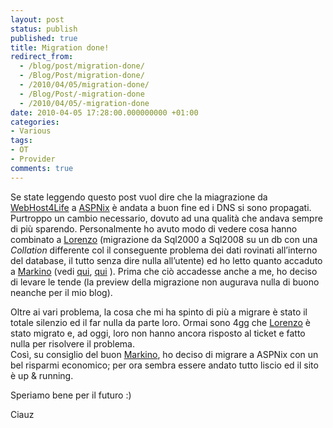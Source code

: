 ```yaml
---
layout: post
status: publish
published: true
title: Migration done!
redirect_from: 
  - /blog/post/migration-done/
  - /Blog/Post/migration-done/
  - /2010/04/05/migration-done/
  - /Blog/Post/-migration-done
  - /2010/04/05/-migration-done
date: 2010-04-05 17:28:00.000000000 +01:00
categories:
- Various
tags:
- OT
- Provider
comments: true
---
```

<p>
	Se state leggendo questo post vuol dire che la miagrazione da <a href="http://www.webhost4life.com/" rel="nofollow" target="_blank" title="WebHot4Life">WebHost4Life</a> a <a href="http://aspnix.com/" rel="nofollow" target="_blank" title="ASPNix">ASPNix</a> &egrave; andata a buon fine ed i DNS si sono propagati. Purtroppo un cambio necessario, dovuto ad una qualit&agrave; che andava sempre di pi&ugrave; sparendo. Personalmente ho avuto modo di vedere cosa hanno combinato a <a href="http://www.geniodelmale.info/" rel="nofollow" target="_blank" title="Lorenzo Barbieri">Lorenzo</a> (migrazione da Sql2000 a Sql2008 su un db con una <em>Collation</em> differente col il conseguente problema dei dati rovinati all&rsquo;interno del database, il tutto senza dire nulla all&rsquo;utente) ed ho letto quanto accaduto a <a href="http://blogs.ugidotnet.org/Markino/Default.aspx" target="_blank" title="Marco Barzaghi">Markino</a> (vedi <a href="http://blogs.ugidotnet.org/Markino/archive/2010/03/07/webhost4life-ndash-una-tragica-migrazione.aspx" rel="nofollow" target="_blank" title="Webhost4life una tragica migrazione.">qui</a>, <a href="http://blogs.ugidotnet.org/Markino/archive/2010/03/10/webhost4life-ndash-un-innarrestabile-declino.aspx" rel="nofollow" target="_blank" title="Webhost4life – un innarrestabile declino">qui</a> ). Prima che ci&ograve; accadesse anche a me, ho deciso di levare le tende (la preview della migrazione non augurava nulla di buono neanche per il mio blog).</p>
<p>
	Oltre ai vari problema, la cosa che mi ha spinto di pi&ugrave; a migrare &egrave; stato il totale silenzio ed il far nulla da parte loro. Ormai sono 4gg che <a href="http://www.geniodelmale.info/" rel="nofollow" target="_blank" title="Lorenzo Barbieri">Lorenzo</a> &egrave; stato migrato e, ad oggi, loro non hanno ancora risposto al ticket e fatto nulla per risolvere il problema. <br />
	Cos&igrave;, su consiglio del buon <a href="http://blogs.ugidotnet.org/Markino/Default.aspx" target="_blank" title="Marco Barzaghi">Markino</a>, ho deciso di migrare a ASPNix con un bel risparmi economico; per ora sembra essere andato tutto liscio ed il sito &egrave; up &amp; running.</p>
<p>
	Speriamo bene per il futuro :)</p>
<p>
	Ciauz</p>
